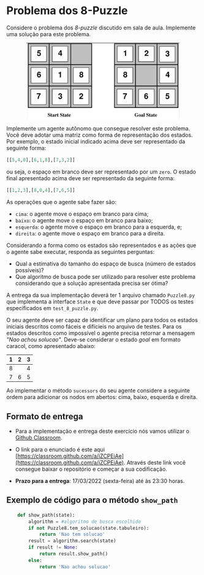 # Problema dos 8-Puzzle

Considere o problema dos *8-puzzle* discutido em sala de aula. Implemente uma solução para este problema. 

<p align="center">
<img src="../../referencias/03_algoritmos_busca/figuras/fig03-04.png" alt="Grafo" width="400"/>
</p>

Implemente um agente autônomo que consegue resolver este problema. Você deve adotar uma matriz como forma de representação dos estados. Por exemplo, o estado inicial indicado acima deve ser representado da seguinte forma: 

```python
[[5,4,0],[6,1,8],[7,3,2]]
```

ou seja, o espaço em branco deve ser representado por um `zero`. O estado final apresentado acima deve ser representado da seguinte forma: 

```python
[[1,2,3],[8,0,4],[7,6,5]]
```

As operações que o agente sabe fazer são: 

* `cima`: o agente move o espaço em branco para cima;
* `baixo`: o agente move o espaço em branco para baixo;
* `esquerda`: o agente move o espaço em branco para a esquerda, e;
* `direita`: o agente move o espaço em branco para a direita.

Considerando a forma como os estados são representados e as ações que o agente sabe executar, responda as seguintes perguntas: 

* Qual a estimativa do tamanho do espaço de busca (número de
    estados possíveis)?
* Que algoritmo de busca pode ser utilizado para resolver este problema considerando que a solução apresentada precisa ser ótima? 

A entrega da sua implementação deverá ter 1 arquivo chamado `Puzzle8.py` que implementa a interface `State` e que deve passar por TODOS os testes especificados em `test_8_puzzle.py`. 

O seu agente deve ser capaz de identificar um plano para todos os estados iniciais descritos como fáceis e difícieis no arquivo de testes. Para os estados descritos como impossível o agente precisa retornar a mensagem *"Nao achou solucao"*. Deve-se considerar o estado *goal* em formato caracol, como apresentado abaixo:

| 1 | 2 | 3 |
|:-:|:-:|:-:|
| 8 |   | 4 |
| 7 | 6 | 5 |

Ao implementar o método `sucessors` do seu agente considere a seguinte ordem para adicionar os nodos em abertos: cima, baixo, esquerda e direita. 

## Formato de entrega

* Para a implementação e entrega deste exercício nós vamos utilizar o [Github Classroom](https://classroom.github.com/a/iZCPEiAe). 

* O link para o enunciado é este aqui [https://classroom.github.com/a/iZCPEiAe](https://classroom.github.com/a/iZCPEiAe). Através deste link você consegue baixar o repositório e começar a sua codificação. 

* **Prazo para a entrega**: 17/03/2022 (sexta-feira) até às 23:30 horas.

## Exemplo de código para o método `show_path`

```python
    def show_path(state):
        algorithm = #algoritmo de busca escolhido
        if not Puzzle8.tem_solucao(state.tabuleiro):
            return 'Nao tem solucao' 
        result = algorithm.search(state)
        if result != None:
            return result.show_path()
        else:
            return 'Nao achou solucao'
```

